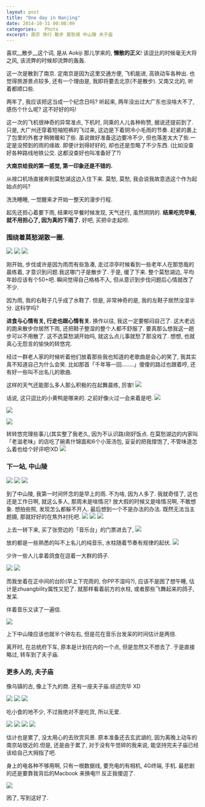 ```yaml
---
layout: post
title: "One day in Nanjing"
date: 2014-10-31 00:08:09
categories:   Photo
excerpt: 南京 旅行 散步 莫愁湖 中山陵 夫子庙
---
```

<!--more-->
喜欢__散步__这个词, 是从 Aokiji 那儿学来的, __懒散的正义__!  该逗比的时候毫无大将之风, 该流弊的时候却流弊的轰轰.

这一次是散到了南京. 定南京是因为这里交通方便, 飞机能进, 高铁动车各种出. 也觉得旅游景点较多, 还有一个理由是, 我即将要去北京(不是散步).  又南又北的, 听着都顺口些.

两年了, 我应该把这当成一个纪念日吗? 听起来, 两年没出过大广东也没啥大不了, 感伤个什么呢? 这不好好的吗!

这一次的飞机很神奇的异常准点, 下机时, 同乘的人儿各种称赞, 据说还提前到了.  只是, 大广州还穿着短袖短裤的飞过来, 这边是下着阴冷小毛雨的节奏.  赶紧的裹上了包里的外套才稍微暖和了些.  虽说做好准备这边要冷不少, 但也落差太大了些.一定是没预到的雨的缘故. 即便计划得好好的, 却也还是忽略了不少东西. (比如没查好各种路线地铁公交. 这都没查好也叫准备好了?)


__大南京给我的第一感觉, 第一印象还是不错的.__

从禄口机场直接奔到莫愁湖这边入住下来. 莫愁, 莫愁, 我会说我故意选这个作为起始点的吗?

洗洗睡睡, 一觉醒来才开始一整天的漫步行程.

起先还担心着要下雨, 结果吃早餐时候发现, 天气还行, 虽然阴阴的. __结果吃完早餐,  就不用担心了, 因为真的下雨了.__  好吧, 买把伞走起呗.

### 围绕着莫愁湖散一圈.

![](http://ww2.sinaimg.cn/mw690/62fdd4d5gw1elvszj740tj21e00bcakv.jpg)
![](http://ww1.sinaimg.cn/mw690/62fdd4d5gw1elvt85zdahj21e00s5ngd.jpg)
![](http://ww4.sinaimg.cn/mw690/62fdd4d5gw1elvszuwz1pj21e00s5ayz.jpg)

刚开始, 步伐或许是因为雨而有些急凑,  走过凉亭时候看到一些老年人在那悠哉的晨练着, 才意识到问题.我这哪门子是散步了.  于是, 缓了下来. 整个莫愁湖边, 平均年龄应该有个50+吧.  瞬间觉得自己格格不入, 但从意识到步伐问题后心情就改了不少.

因为雨, 我的右鞋子几乎成了水鞋了. 但是, 非常神奇的是, 我的左鞋子居然没湿半分.  这科学吗?

__进食与心情有关, 行走也跟心情有关.__  换作以往, 我这一定要郁闷自己了.  这大老远的跑来散步你居然下雨, 还把鞋子整湿的整个人都不舒服了.  要真那么想我这一趟步可以不用散了.  这不选莫愁湖开始吗, 就这么点儿事就愁了那没戏了.  想想, 也就真心无怨言的愉快的转悠完.

经过一群老人家的时候听着他们放着那些我也知道的老歌曲是会心的笑了, 我其实真不知道自己为什么会笑. 比如那首「千年等一回........」傻傻的路过也跟着哼, 还有好一些叫不出名儿的歌曲.

这样的天气还能那么多人那么积极的在起舞晨练, 厉害!
![](http://ww4.sinaimg.cn/mw690/62fdd4d5gw1elvszld0flj21e00s57wh.jpg)

话说, 这只逗比的小黄鸭是哪来的. 之前好像火过一会来着是吧.
![](http://ww2.sinaimg.cn/mw690/62fdd4d5gw1elvszhh2gvj21e00s5tv1.jpg)

![](http://ww2.sinaimg.cn/mw690/62fdd4d5gw1elvszn72rmj21e00s5e2p.jpg)

![](http://ww4.sinaimg.cn/mw690/62fdd4d5gw1elvszouesqj21e00s5k9n.jpg)


转转悠完理些事儿(其实整了我老久, 因为不认识路)刚好饭点.  在莫愁湖边的内家叫「老滋老味」的店吃了碗素什锦面和6个小笼汤包, 妥妥的把我撑饱了, 不管味道怎么着也给个好评吧!XD
![](http://ww1.sinaimg.cn/mw690/62fdd4d5gw1elvt9rkvodj21e00s5tqw.jpg)


### 下一站, 中山陵
![](http://ww3.sinaimg.cn/mw690/62fdd4d5gw1elvt9t1xg1j21e00bcndj.jpg)
![](http://ww4.sinaimg.cn/mw690/62fdd4d5gw1elvt9uxiyjj21e00o9x3b.jpg)
![](http://ww1.sinaimg.cn/mw690/62fdd4d5gw1elvta4vs6pj21e00s5nlb.jpg)

到了中山陵, 我第一时间怀念的是早上的雨.  不为啥, 因为人多了. 我就奇怪了, 这也还是工作日啊, 就这么多人, 那周末是啥情况? 放大假的时候又是啥情况啊, 不敢想象. 想拍些照, 发现怎么都躲不开人.  最后想到一个不是办法的办法. 既然无法当主题摄, 那就好好的在焦外衬托吧.
![](http://ww2.sinaimg.cn/mw690/62fdd4d5gw1elvta2yavpj21e00s54b3.jpg)
![](http://ww1.sinaimg.cn/mw690/62fdd4d5gw1elvtbvpn2aj21e00s5ao7.jpg)
![](http://ww1.sinaimg.cn/mw690/62fdd4d5gw1elvtc0byt3j21e00s5naa.jpg)


上去一转下来, 买了张旁边的「音乐台」的门票进去了,
![](http://ww4.sinaimg.cn/mw690/62fdd4d5gw1elvtc4np9ej21e00s5kjl.jpg)

放的都是一些熟悉的叫不上名儿的纯音乐, 水柱随着节奏有规律的起伏.
![](http://ww4.sinaimg.cn/mw690/62fdd4d5gw1elvtc8jbuxj21e00s51jf.jpg)

少许一些人儿拿着鸽食在逗着一大群的鸽子.

![](http://ww4.sinaimg.cn/mw690/62fdd4d5gw1elvtc6hwvej21e00bcnbw.jpg)
![](http://ww4.sinaimg.cn/mw690/62fdd4d5gw1elvtcb7mdzj21e00s54qp.jpg)

而我坐着在正中间的台阶(早上下完雨的, 你PP不湿吗?), 应该不是困了想午睡,  估计是zhuangbility属性又犯了. 就那样看着前方的水柱, 或者那些飞舞起来的鸽子, 发呆.

伴着音乐又读了一遍信.

![](http://ww4.sinaimg.cn/mw690/62fdd4d5gw1elvtcfke7ij21e00s5qps.jpg)

上下中山陵应该也就半个钟左右, 但是花在音乐台发呆的时间估计是两倍.


离开时, 在总统府下车, 原本是计划在内的一个点, 但是忽然又不想去了. 于是直接略过, 转车到了夫子庙.

### 更多人的, 夫子庙

像乌镇的古, 像上下九的商. 还有一座夫子庙.综述完毕  XD

![](http://ww4.sinaimg.cn/mw690/62fdd4d5gw1elvtg67etdj21e00s51kx.jpg)
![](http://ww4.sinaimg.cn/mw690/62fdd4d5gw1elvtg8ooclj21e00s51j8.jpg)
![](http://ww2.sinaimg.cn/mw690/62fdd4d5gw1elvtgagqelj21e00s5b1q.jpg)

吃小食的地不少, 不过我绝对不是吃货, 所以无爱.

![](http://ww3.sinaimg.cn/mw690/62fdd4d5gw1elvtci0k1dj21e00s54qp.jpg)
![](http://ww3.sinaimg.cn/mw690/62fdd4d5gw1elvtcjuiihj21e00s5x0i.jpg)
![](http://ww1.sinaimg.cn/mw690/62fdd4d5gw1elvtcm6dpmj21e00s51kx.jpg)
![](http://ww1.sinaimg.cn/mw690/62fdd4d5gw1elvukmy0alj215o0ng4fu.jpg)


估计也是累了, 没太用心的去欣赏风景.  原本准备还去玄武湖的, 因为离晚上动车的南京站很近的.但是, 还是由于累了, 对于没有午觉碎的我来说, 能坚持完夫子庙已经该给自己大拇指了吧.

身上的电各种不够用啊, 只有一根数据线, 要充电的有相机,  4G终端, 手机.  最悲剧的还是要靠我背后的Macbook 来换电!!! 反正我傻逗了.

![](http://ww2.sinaimg.cn/mw690/62fdd4d5gw1elvu4u1krxj21e00s5qnu.jpg)

困了, 写到这好了.

